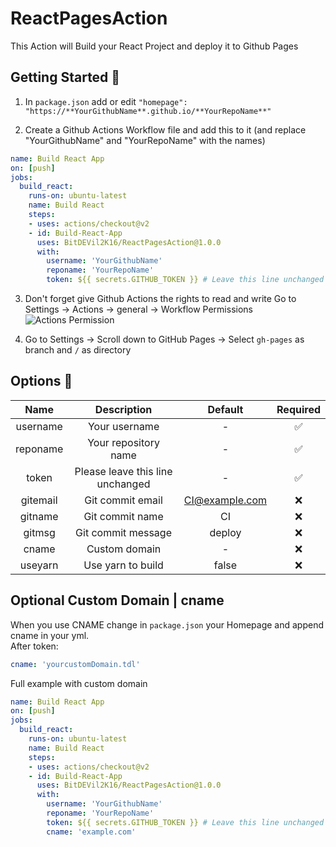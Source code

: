 # ReactPagesAction
This Action will Build your React Project and deploy it to Github Pages

## Getting Started 🎉
1. In ``package.json`` add or edit ``"homepage": "https://**YourGithubName**.github.io/**YourRepoName**"``


2. Create a Github Actions Workflow file and add this to it (and replace "YourGithubName" and "YourRepoName" with the names)
```yml
name: Build React App
on: [push]
jobs:
  build_react:
    runs-on: ubuntu-latest
    name: Build React
    steps:
    - uses: actions/checkout@v2
    - id: Build-React-App
      uses: BitDEVil2K16/ReactPagesAction@1.0.0
      with:
        username: 'YourGithubName'
        reponame: 'YourRepoName'
        token: ${{ secrets.GITHUB_TOKEN }} # Leave this line unchanged
```

3. Don't forget give Github Actions the rights to read and write
   Go to Settings -> Actions -> general -> Workflow Permissions
   ![Actions Permission](https://cdn.filehost.icbit.win/ZoGo0/JUWABAXI69.jpg)

4. Go to Settings -> Scroll down to GitHub Pages -> Select `gh-pages` as branch and `/` as directory 

## Options 🔧
|   Name   |            Description           |     Default    | Required |
|:--------:|:--------------------------------:|:--------------:|:--------:|
| username |           Your username          |        -       |     ✅    |
| reponame |       Your repository name       |        -       |     ✅    |
|   token  | Please leave this line unchanged |        -       |     ✅    |
| gitemail |         Git commit email         | CI@example.com |     ❌    |
|  gitname |          Git commit name         |       CI       |     ❌    |
|  gitmsg  |        Git commit message        |     deploy     |     ❌    |
|   cname  |           Custom domain          |        -       |     ❌    |
|  useyarn |         Use yarn to build        |      false     |     ❌    |


## Optional Custom Domain | cname
When you use CNAME change in ``package.json`` your Homepage and append cname in your yml.  
After token:
```yml
cname: 'yourcustomDomain.tdl'
```  

Full example with custom domain
```yml
name: Build React App
on: [push]
jobs:
  build_react:
    runs-on: ubuntu-latest
    name: Build React
    steps:
    - uses: actions/checkout@v2
    - id: Build-React-App
      uses: BitDEVil2K16/ReactPagesAction@1.0.0
      with:
        username: 'YourGithubName'
        reponame: 'YourRepoName'
        token: ${{ secrets.GITHUB_TOKEN }} # Leave this line unchanged
        cname: 'example.com'
```

